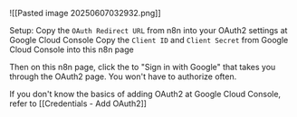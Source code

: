 ![[Pasted image 20250607032932.png]]

Setup: 
Copy the `OAuth Redirect URL` from n8n into your OAuth2 settings at Google Cloud Console
Copy the `Client ID` and `Client Secret` from Google Cloud Console into this n8n page

Then on this n8n page, click the to "Sign in with Google" that takes you through the OAuth2 page. You won't have to authorize often.

If you don't know the basics of adding OAuth2 at Google Cloud Console, refer to [[Credentials - Add OAuth2]]